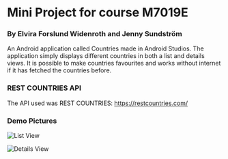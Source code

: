 # Mini Project for course M7019E 
### By Elvira Forslund Widenroth and Jenny Sundström

An Android application called Countries made in Android Studios. The application simply displays different countries in both a list and details views. It is possible to make countries favourites and works without internet if it has fetched the countries before.

### REST COUNTRIES API
The API used was REST COUNTRIES: https://restcountries.com/

### Demo Pictures

![List View]([https://github.com/jupyter/notebook/workflows/Build/badge.svg](https://github.com/jennysundstroem/M7019E_Mini_Project/blob/main/pictures/Sk%C3%A4rmbild%202024-05-28%20093932.png))

![Details View]([[https://github.com/jupyter/notebook/workflows/Build/badge.svg](https://github.com/jennysundstroem/M7019E_Mini_Project/blob/main/pictures/Sk%C3%A4rmbild%202024-05-28%20093932.png)](https://github.com/jennysundstroem/M7019E_Mini_Project/blob/main/pictures/Sk%C3%A4rmbild%202024-05-28%20095655.png))
